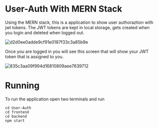 # User-Auth With MERN Stack

Using the MERN stack, this is a application to show user authoraztion with jwt tokens.
The JWT tokens are kept in local storage, gets created when you login and deleted when logged out.

![d2d0ee0adde9cf91e0187f33c3a85b9e](https://user-images.githubusercontent.com/24240227/226700865-2ee993cb-f95c-4acb-8fa0-aac0ba267dde.png)

Once you are logged in you will see this screen that will show your JWT token that is assigned to you.

![835c3aa09f994d16810809aee7639712](https://user-images.githubusercontent.com/24240227/226700880-88b62521-73db-446c-b263-a9145e221f1d.png)


# Running 

To run the application open two terminals and run

```
cd User-Auth
cd frontend
cd backend
npm start
```
